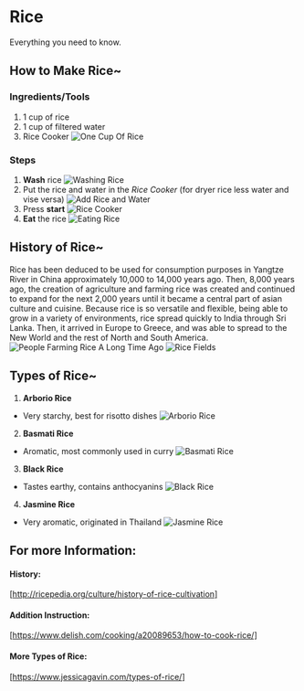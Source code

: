 # Rice
Everything you need to know.

## How to Make Rice~

### Ingredients/Tools
1. 1 cup of rice
2. 1 cup of filtered water
3. Rice Cooker
![One Cup Of Rice](https://i.pinimg.com/originals/7a/e7/88/7ae78885a655a3245ff20bf801911e69.jpg)

### Steps
1. **Wash** rice
![Washing Rice](https://www.tastecooking.com/wp-content/uploads/2010/01/shutterstock_577172221-2000x1333.jpg)
2. Put the rice and water in the _Rice Cooker_  (for dryer rice less water and vise versa)
![Add Rice and Water](https://v1.nitrocdn.com/KQYMGOLIdXGmoAcyJsPOrQDKktgCbwtG/assets/static/optimized/rev-e80bad3/wp-content/uploads/2012/01/How-to-Cook-Rice-step-by-step-19-1.jpg)
3. Press **start**
![Rice Cooker](https://cdn.thewirecutter.com/wp-content/uploads/2018/07/ricecookers-2x1-9423.jpg)
4. **Eat** the rice
![Eating Rice](https://jpninfo.com/wp-content/uploads/2017/09/man-eating-rice.jpg)

## History of Rice~
Rice has been deduced to be used for consumption purposes in Yangtze River in China approximately 10,000 to 14,000 years ago.  Then, 8,000 years ago, the creation of agriculture and farming rice was created and continued to expand for the next 2,000 years until it became a central part of asian culture and cuisine.  Because rice is so versatile and flexible, being able to grow in a variety of environments, rice spread quickly to India through Sri Lanka.  Then, it arrived in Europe to Greece, and was able to spread to the New World and the rest of North and South America.
![People Farming Rice  A Long Time Ago](https://assets.atlasobscura.com/media/W1siZiIsInVwbG9hZHMvYXNzZXRzLzRmMDg5ZTc0NmYwMzU1NDA1NV9KYXBhbmVzZSBSaWNlIEZhcm1lcnMgUG9zdGNhcmQgLmpwZyJdLFsicCIsImNvbnZlcnQiLCItYXV0by1vcmllbnQgIl0sWyJwIiwidGh1bWIiLCI3OTd4NTMxKzY2KzkxIl0sWyJwIiwiY29udmVydCIsIi1xdWFsaXR5IDgxIC1hdXRvLW9yaWVudCJdLFsicCIsInRodW1iIiwiMTI4MXg4NTQjIl1d/Japanese%20Rice%20Farmers%20Postcard%20.jpg)
![Rice Fields](https://rendezvousboutiquehotel.com/wp-content/uploads/2016/08/fansipan-climbing-sapa-tour-2-days-3-nights-4.jpg)

## Types of Rice~
1. **Arborio Rice**
- Very starchy, best for risotto dishes
![Arborio Rice](https://images.ctfassets.net/3s5io6mnxfqz/6R1SuUg4ng0zFEAcUjaoO1/e5b55d7b48b4c4e3227ac1532e62b9eb/AdobeStock_112422230.jpeg?w=900&fm=jpg&fl=progressive)
2. **Basmati Rice**
- Aromatic, most commonly used in curry
![Basmati Rice](https://www.authenticroyal.com/wp-content/uploads/2016/11/Basmati_Square.jpg)
3. **Black Rice**
- Tastes earthy, contains anthocyanins
![Black Rice](https://assets.epicurious.com/photos/57b208020e4be0011c1bf087/2:1/w_1260%2Ch_630/chinese-black-rice.jpg)
4. **Jasmine Rice**
- Very aromatic, originated in Thailand
![Jasmine Rice](https://images-prod.healthline.com/hlcmsresource/images/AN_images/jasmine-rice-vs-white-rice-1296x728-feature.jpg)

## For more Information:
#### History:
[http://ricepedia.org/culture/history-of-rice-cultivation]
#### Addition Instruction:
[https://www.delish.com/cooking/a20089653/how-to-cook-rice/]
#### More Types of Rice:
[https://www.jessicagavin.com/types-of-rice/]
